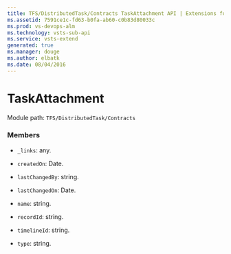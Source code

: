 ```yaml
---
title: TFS/DistributedTask/Contracts TaskAttachment API | Extensions for Visual Studio Team Services
ms.assetid: 7591ce1c-fd63-b0fa-ab60-c0b83d80033c
ms.prod: vs-devops-alm
ms.technology: vsts-sub-api
ms.service: vsts-extend
generated: true
ms.manager: douge
ms.author: elbatk
ms.date: 08/04/2016
---
```


# TaskAttachment

Module path: `TFS/DistributedTask/Contracts`


### Members

* `_links`: any. 

* `createdOn`: Date. 

* `lastChangedBy`: string. 

* `lastChangedOn`: Date. 

* `name`: string. 

* `recordId`: string. 

* `timelineId`: string. 

* `type`: string. 

